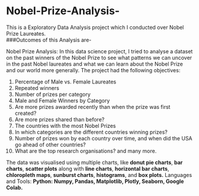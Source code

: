 # Nobel-Prize-Analysis-
This is a Exploratory Data Analysis project which I conducted over Nobel Prize Laureates.  
###Outcomes of this Analysis are-

Nobel Prize Analysis:
In this data science project, I tried to analyse a dataset on the past winners of the Nobel Prize to see what patterns we can uncover in the past Nobel laureates and what we can learn about the Nobel Prize and our world more generally.
The project had the following objectives:
1. Percentage of Male vs. Female Laureates
2. Repeated winners
3. Number of prizes per category
4. Male and Female Winners by Category
5. Are more prizes awarded recently than when the prize was first created?
6. Are more prizes shared than before?
7. The countries with the most Nobel Prizes
8. In which categories are the different countries winning prizes?
9. Number of prizes won by each country over time, and when did the USA go ahead of other countries?
10. What are the top research organisations?
and many more.


The data was visualised using multiple charts, like **donut pie charts**, **bar charts**, **scatter plots** along with **line charts**, **horizontal bar charts**, **chloropleth maps**, **sunburst charts**, **histograms**, and **box plots.**
Languages and Tools: **Python: Numpy, Pandas, Matplotlib, Plotly, Seaborn, Google Colab.**
